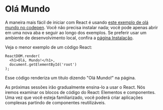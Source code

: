 # Olá Mundo

A maneira mais fácil de iniciar com React é usando [este exemplo de olá mundo no codepen](https://codepen.io/gaearon/pen/ZpvBNJ?editors=0010). Você não precisa instalar nada; você pode apenas abrir em uma nova aba e seguir ao longo dos exemplos. 
Se preferir usar um ambiente de desenvolvimento local, confira a [página Instalação](./instalacao.md).

Veja o menor exemplo de um código React:
```
ReactDOM.render(
  <h1>Olá, Mundo!</h1>,
  document.getElementById('root')
);
```
Esse código renderiza um titulo dizendo "Olá Mundo!" na página.

As próximas sessões irão gradualmente ensina-lo a usar o React. Nós iremos examinar os blocos de código do React: Elementos e componentes. Uma vez que você esteja familiarizado, você poderá criar aplicações complexas partindo de componentes reutilizáveis.